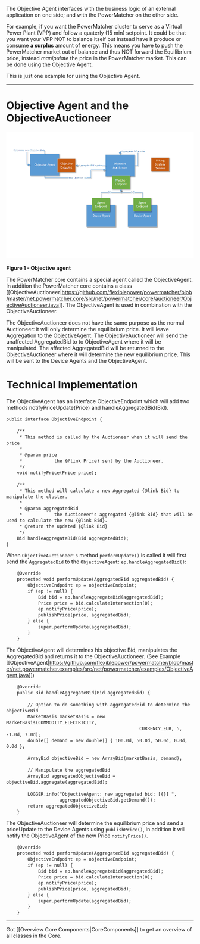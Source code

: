 The Objective Agent interfaces with the business logic of an external application on one side; and with the PowerMatcher on the other side. 

For example, if you want the PowerMatcher cluster to serve as a Virtual Power Plant (VPP) and follow a quaterly (15 min) setpoint. It could be that you want your VPP NOT to balance itself but instead have it produce or consume **a surplus** amount of energy. This means you have to push the PowerMatcher market out of balance and thus NOT forward the Equilibrium price, instead *manipulate* the price in the PowerMatcher market. This can be done using the Objective Agent.

This is just one example for using the Objective Agent.

---------------------------------------------------------------

# Objective Agent and the ObjectiveAuctioneer

![](objective_agent.png)

**Figure 1 - Objective agent**

The PowerMatcher core contains a special agent called the ObjectiveAgent. In addition the PowerMatcher core contains a class [[ObjectiveAuctioneer|https://github.com/flexiblepower/powermatcher/blob/master/net.powermatcher.core/src/net/powermatcher/core/auctioneer/ObjectiveAuctioneer.java]]. The ObjectiveAgent is used in combination with the ObjectiveAuctioneer.

The ObjectiveAuctioneer does not have the same purpose as the normal Auctioneer: it will only determine the equilibrium price. It will leave Aggregation to the ObjectiveAgent. The ObjectiveAuctioneer will send the unaffected AggregatedBid to to ObjectiveAgent where it will be manipulated. The affected AggregatedBid will be returned to the ObjectiveAuctioneer where it will determine the new equilibrium price. This will be sent to the Device Agents and the ObjectiveAgent.

# Technical Implementation

The ObjectiveAgent has an interface ObjectiveEndpoint which will add two methods notifyPriceUpdate(Price) and handleAggregatedBid(Bid). 

```
public interface ObjectiveEndpoint {

    /**
     * This method is called by the Auctioneer when it will send the price
     *
     * @param price
     *            the {@link Price} sent by the Auctioneer.
     */
    void notifyPrice(Price price);

    /**
     * This method will calculate a new Aggregated {@link Bid} to manipulate the cluster.
     *
     * @param aggregatedBid
     *            the Auctioneer's aggregated {@link Bid} that will be used to calculate the new {@link Bid}.
     * @return the updated {@link Bid}
     */
    Bid handleAggregateBid(Bid aggregatedBid);
}
```

When `ObjectiveAuctioneer's` method `performUpdate()` is called it will first send the `AggregatedBid` to the `ObjectiveAgent`: `ep.handleAggregatedBid()`:

```
    @Override
    protected void performUpdate(AggregatedBid aggregatedBid) {
        ObjectiveEndpoint ep = objectiveEndpoint;
        if (ep != null) {
            Bid bid = ep.handleAggregateBid(aggregatedBid);
            Price price = bid.calculateIntersection(0);
            ep.notifyPrice(price);
            publishPrice(price, aggregatedBid);
        } else {
            super.performUpdate(aggregatedBid);
        }
    }
```
 
The ObjectiveAgent will determines his objective Bid, manipulates the AggregatedBid and returns it to the ObjectiveAuctioneer. (See Example [[ObjectiveAgent|https://github.com/flexiblepower/powermatcher/blob/master/net.powermatcher.examples/src/net/powermatcher/examples/ObjectiveAgent.java]])

```
    @Override
    public Bid handleAggregateBid(Bid aggregatedBid) {

        // Option to do something with aggregatedBid to determine the objectiveBid  
        MarketBasis marketBasis = new MarketBasis(COMMODITY_ELECTRICITY,
                                                  CURRENCY_EUR, 5, -1.0d, 7.0d);
        double[] demand = new double[] { 100.0d, 50.0d, 50.0d, 0.0d, 0.0d };

        ArrayBid objectiveBid = new ArrayBid(marketBasis, demand);

        // Manipulate the aggregatedBid
        ArrayBid aggregatedObjectiveBid = objectiveBid.aggregate(aggregatedBid);

        LOGGER.info("ObjectiveAgent: new aggregated bid: [{}] ",
                    aggregatedObjectiveBid.getDemand());
        return aggregatedObjectiveBid;
    }
```

The ObjectiveAuctioneer will determine the equilibrium price and send a priceUpdate to the Device Agents using `publishPrice()`, in addition it will notify the ObjectiveAgent of the new Price `notifyPrice()`. 

```
    @Override
    protected void performUpdate(AggregatedBid aggregatedBid) {
        ObjectiveEndpoint ep = objectiveEndpoint;
        if (ep != null) {
            Bid bid = ep.handleAggregateBid(aggregatedBid);
            Price price = bid.calculateIntersection(0);
            ep.notifyPrice(price);
            publishPrice(price, aggregatedBid);
        } else {
            super.performUpdate(aggregatedBid);
        }
    }
```

-----------------

Got [[Overview Core Components|CoreComponents]] to get an overview of all classes in the Core.